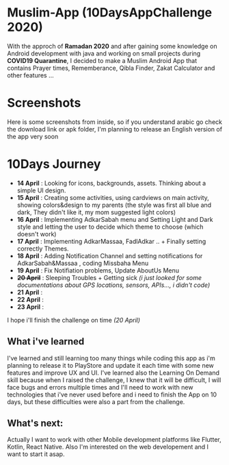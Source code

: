 # Muslim-App (10DaysAppChallenge 2020)

With the approch of **Ramadan 2020** and after gaining some knowledge on Android development with java and working on small projects during **COVID19 Quarantine**, I decided to make a Muslim Android App that contains Prayer times, Rememberance, Qibla Finder, Zakat Calculator and other features ...

# Screenshots
Here is some screenshots from inside, so if you understand arabic go check the download link or apk folder, I'm planning to release an English version of the app very soon


# 10Days Journey
* **14 April** : Looking for icons, backgrounds, assets. Thinking about a simple UI design.
* **15 April** : Creating some activities, using cardviews on main activity, showing colors&design to my parents (the style was first all blue and dark, They didn't like it, my mom suggested light colors)
* **16 April** : Implementing AdkarSabah menu and Setting Light and Dark style and letting the user to decide which theme to choose (which doesn't work) 
* **17 April** : Implementing AdkarMassaa, FadlAdkar .. + Finally setting correctly Themes.
* **18 April** : Adding Notification Channel and setting notifications for AdkarSabah&Massaa , coding Missbaha Menu
* **19 April** : Fix Notifiation problems, Update AboutUs Menu
* ~~**20 April**~~ : Sleeping Troubles + Getting sick *(i just looked for some documentations about GPS locations, sensors, APIs..., i didn't code)*
* **21 April** :
* **22 April** :
* **23 April** :

I hope i'll finish the challenge on time *(20 April)*


## What i've learned
I've learned and still learning too many things while coding this app as i'm planning to release it to PlayStore and update it each time with some new features and improve UX and UI.
I've learned also the Learning On Demand skill because when I raised the challenge, I knew that it will be difficult, I will face bugs and errors multiple times and I'll need to work with new technologies that i've never used before and i need to finish the App on 10 days, but these difficulties were also a part from the challenge.

## What's next:
Actually I want to work with other Mobile development platforms like Flutter, Kotlin, React Native. Also I'm interested on the web developement and I want to start it asap. 
